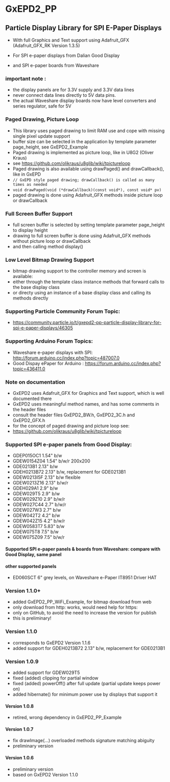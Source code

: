 # GxEPD2_PP
## Particle Display Library for SPI E-Paper Displays

- With full Graphics and Text support using Adafruit_GFX  (Adafruit_GFX_RK Version 1.3.5)

- For SPI e-paper displays from Dalian Good Display 
- and SPI e-paper boards from Waveshare

### important note :
- the display panels are for 3.3V supply and 3.3V data lines
- never connect data lines directly to 5V data pins.
- the actual Waveshare display boards now have level converters and series regulator, safe for 5V

### Paged Drawing, Picture Loop
 - This library uses paged drawing to limit RAM use and cope with missing single pixel update support
 - buffer size can be selected in the application by template parameter page_height, see GxEPD2_Example
 - Paged drawing is implemented as picture loop, like in U8G2 (Oliver Kraus)
 - see https://github.com/olikraus/u8glib/wiki/tpictureloop
 - Paged drawing is also available using drawPaged() and drawCallback(), like in GxEPD
- ` // GxEPD style paged drawing; drawCallback() is called as many times as needed `
- ` void drawPaged(void (*drawCallback)(const void*), const void* pv) `
- paged drawing is done using Adafruit_GFX methods inside picture loop or drawCallback

### Full Screen Buffer Support
 - full screen buffer is selected by setting template parameter page_height to display height
 - drawing to full screen buffer is done using Adafruit_GFX methods without picture loop or drawCallback
 - and then calling method display()

### Low Level Bitmap Drawing Support
 - bitmap drawing support to the controller memory and screen is available:
 - either through the template class instance methods that forward calls to the base display class
 - or directy using an instance of a base display class and calling its methods directly

### Supporting Particle Community Forum Topic:

- https://community.particle.io/t/gxepd2-pp-particle-display-library-for-spi-e-paper-displays/46305

### Supporting Arduino Forum Topics:

- Waveshare e-paper displays with SPI: http://forum.arduino.cc/index.php?topic=487007.0
- Good Dispay ePaper for Arduino : https://forum.arduino.cc/index.php?topic=436411.0

### Note on documentation
- GxEPD2 uses Adafruit_GFX for Graphics and Text support, which is well documented there
- GxEPD2 uses meaningful method names, and has some comments in the header files
- consult the header files GxEPD2_BW.h, GxEPD2_3C.h and GxEPD2_GFX.h
- for the concept of paged drawing and picture loop see: 
- https://github.com/olikraus/u8glib/wiki/tpictureloop

### Supported SPI e-paper panels from Good Display:
- GDEP015OC1      1.54" b/w
- GDEW0154Z04   1.54" b/w/r 200x200
- GDE0213B1         2.13" b/w
- GDEH0213B72       2.13" b/w, replacement for GDE0213B1
- GDEW0213I5F    2.13" b/w flexible
- GDEW0213Z16   2.13" b/w/r
- GDEH029A1        2.9" b/w
- GDEW029T5       2.9" b/w
- GDEW029Z10     2.9" b/w/r
- GDEW027C44     2.7" b/w/r
- GDEW027W3      2.7" b/w
- GDEW042T2        4.2" b/w
- GDEW042Z15      4.2" b/w/r
- GDEW0583T7      5.83" b/w
- GDEW075T8        7.5" b/w
- GDEW075Z09      7.5" b/w/r
#### Supported SPI e-paper panels & boards from Waveshare: compare with Good Display, same panel
#### other supported panels
- ED060SCT        6" grey levels, on Waveshare e-Paper IT8951 Driver HAT

### Version 1.1.0+
- added GxEPD2_PP_WiFi_Example, for bitmap download from web
- only download from http: works, would need help for https:
- only on GitHub, to avoid the need to increase the version for publish
- this is preliminary!
### Version 1.1.0
- corresponds to GxEPD2 Version 1.1.6
- added support for GDEH0213B72 2.13" b/w, replacement for GDE0213B1
### Version 1.0.9
- added support for GDEW029T5
- fixed (added) clipping for partial window
- fixed (added) powerOff() after full update (partial update keeps power on)
- added hibernate() for minimum power use by displays that support it
#### Version 1.0.8
- retired, wrong dependency in GxEPD2_PP_Example
#### Version 1.0.7
- fix drawImage(...) overloaded methods signature matching abiguity
- preliminary version
#### Version 1.0.6
- preliminary version
- based on GxEPD2 Version 1.1.0
